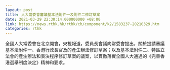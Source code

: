 ```yaml
---
layout: post
title: 人大常委會審議基本法附件一及附件二修訂草案
date: 2021-03-29 22:30:14.000000000 +08:00
link: https://news.rthk.hk/rthk/ch/component/k2/1583237-20210329.htm
categories: rthk
---
```


全國人大常委會在北京開會，央視報道，委員長會議向常委會提出，關於提請審議基本法附件一、香港行政長官及的產生辦法修訂草案；以及基本法附件二、特區立法會的產生辦法和表決程序修訂草案的議案，以貫徹落實全國人大通過的《完善香港選舉制度決定》精神和要求。

